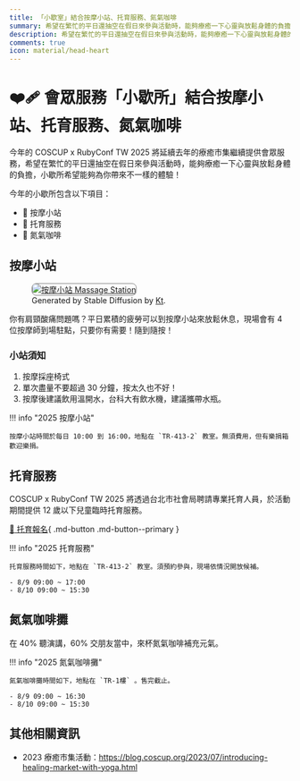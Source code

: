```yaml
---
title: 「小歇室」結合按摩小站、托育服務、氮氣咖啡
summary: 希望在繁忙的平日還抽空在假日來參與活動時，能夠療癒一下心靈與放鬆身體的負擔，療癒市集希望能夠為你帶來不一樣的體驗！
description: 希望在繁忙的平日還抽空在假日來參與活動時，能夠療癒一下心靈與放鬆身體的負擔，療癒市集希望能夠為你帶來不一樣的體驗！
comments: true
icon: material/head-heart
---
```


# :mending_heart: 會眾服務「小歇所」結合按摩小站、托育服務、氮氣咖啡

今年的 COSCUP x RubyConf TW 2025 將延續去年的療癒市集繼續提供會眾服務，希望在繁忙的平日還抽空在假日來參與活動時，能夠療癒一下心靈與放鬆身體的負擔，小歇所希望能夠為你帶來不一樣的體驗！

今年的小歇所包含以下項目：

- 💆 按摩小站
- 🎨 托育服務
- 🛌 氮氣咖啡


## 按摩小站

<figure markdown="span">
    <a href="https://secretary.coscup.org/s3/img/2023_sd_massage.png">
        <img src="https://secretary.coscup.org/s3/img/2023_sd_massage.png"
            alt="按摩小站 Massage Station" title="按摩小站 Massage Station"
            style="border-radius: 8px;border:1px solid hsl(0, 0%, 50%);">
    </a>
    <figcaption>Generated by Stable Diffusion by <a href="https://www.linkedin.com/in/katy-huang-8560101b9">Kt</a>.</figcaption>
</figure>

你有肩頸酸痛問題嗎？平日累積的疲勞可以到按摩小站來放鬆休息，現場會有 4 位按摩師到場駐點，只要你有需要！隨到隨按！

### 小站須知

1. 按摩採座椅式
2. 單次盡量不要超過 30 分鐘，按太久也不好！
3. 按摩後建議飲用溫開水，台科大有飲水機，建議攜帶水瓶。

!!! info "2025 按摩小站"

    按摩小站時間於每日 10:00 到 16:00，地點在 `TR-413-2` 教室。無須費用，但有樂捐箱歡迎樂捐。

## 托育服務

COSCUP x RubyConf TW 2025 將透過台北市社會局聘請專業托育人員，於活動期間提供 12 歲以下兒童臨時托育服務。

[:hatched_chick: 托育報名](https://docs.google.com/forms/d/1ShAqLmkaDqEUPSAFZO-TC5QosZALA7DSwetylcoL-Vw/edit){ .md-button .md-button--primary }

!!! info "2025 托育服務"

    托育服務時間如下，地點在 `TR-413-2` 教室。須預約參與，現場依情況開放候補。

    - 8/9 09:00 ~ 17:00
    - 8/10 09:00 ~ 15:30

## 氮氣咖啡攤

在 40% 聽演講，60% 交朋友當中，來杯氮氣咖啡補充元氣。


!!! info "2025 氮氣咖啡攤"

    氮氣咖啡攤時間如下，地點在 `TR-1樓` 。售完截止。
    
    - 8/9 09:00 ~ 16:30
    - 8/10 09:00 ~ 15:30


## 其他相關資訊

- 2023 療癒市集活動：<https://blog.coscup.org/2023/07/introducing-healing-market-with-yoga.html>
